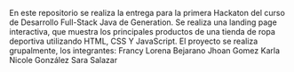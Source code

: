 En este repositorio se realiza la entrega para la primera Hackaton del curso de Desarrollo Full-Stack Java de Generation.
Se realiza una landing page interactiva, que muestra los principales productos de una tienda de ropa deportiva utilizando HTML, CSS Y JavaScript.
El proyecto se realiza grupalmente, los integrantes:
Francy Lorena Bejarano
Jhoan Gomez
Karla Nicole González
Sara Salazar
